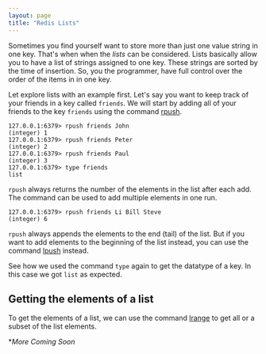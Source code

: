 ```yaml
---
layout: page
title: "Redis Lists"
---
```


Sometimes you find yourself want to store more than just one value string in one key. That's when when the
*lists* can be considered. Lists basically allow you to have a list of strings assigned to one
key. These strings are sorted by the time of insertion. So, you the programmer, have full
control over the order of the items in in one key.

Let explore lists with an example first. Let's say you want to keep track of your friends
in a key called `friends`. We will start by adding all of your friends to the key `friends`
using the command [rpush](https://redis.io/commands/rpush).

```
127.0.0.1:6379> rpush friends John
(integer) 1
127.0.0.1:6379> rpush friends Peter
(integer) 2
127.0.0.1:6379> rpush friends Paul
(integer) 3
127.0.0.1:6379> type friends 
list
```

`rpush` always returns the number of the elements in the list after each add. The command
can be used to add multiple elements in one run.

```
127.0.0.1:6379> rpush friends Li Bill Steve
(integer) 6
```

`rpush` always appends the elements to the end (tail) of the list. But if you want
to add elements to the beginning of the list instead, you can use the command
[lpush](https://redis.io/commands/lpush) instead.

See how we used the command `type` again to get the datatype of a key. In this case we
got `list` as expected.

## Getting the elements of a list

To get the elements of a list, we can use the command [lrange](https://redis.io/commands/lrange)
to get all or a subset of the list elements.

**More Coming Soon*










